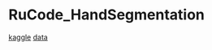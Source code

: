 # RuCode_HandSegmentation

[kaggle](https://www.kaggle.com/c/rucode-hand-segmentation)
[data](https://drive.google.com/drive/folders/1JP4BNVUt5KADdq2Khi4W2l3-QBlvC4UV)
